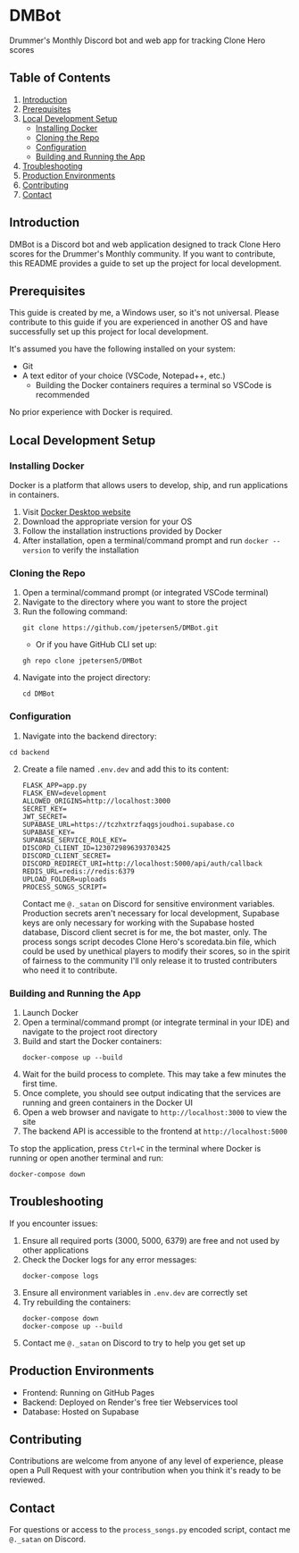 # DMBot

Drummer's Monthly Discord bot and web app for tracking Clone Hero scores

## Table of Contents
1. [Introduction](#introduction)
2. [Prerequisites](#prerequisites)
3. [Local Development Setup](#local-development-setup)
   - [Installing Docker](#installing-docker)
   - [Cloning the Repo](#cloning-the-repo)
   - [Configuration](#configuration)
   - [Building and Running the App](#building-and-running-the-app)
4. [Troubleshooting](#troubleshooting)
5. [Production Environments](#production-environments)
6. [Contributing](#contributing)
7. [Contact](#contact)

## Introduction

DMBot is a Discord bot and web application designed to track Clone Hero scores for the Drummer's Monthly community. If you want to contribute, this README provides a guide to set up the project for local development.

## Prerequisites

This guide is created by me, a Windows user, so it's not universal. Please contribute to this guide if you are experienced in another OS and have successfully set up this project for local development.

It's assumed you have the following installed on your system:
- Git
- A text editor of your choice (VSCode, Notepad++, etc.)
  - Building the Docker containers requires a terminal so VSCode is recommended

No prior experience with Docker is required.

## Local Development Setup

### Installing Docker

Docker is a platform that allows users to develop, ship, and run applications in containers.

1. Visit [Docker Desktop website](https://www.docker.com/products/docker-desktop)
2. Download the appropriate version for your OS
3. Follow the installation instructions provided by Docker
4. After installation, open a terminal/command prompt and run `docker --version` to verify the installation

### Cloning the Repo

1. Open a terminal/command prompt (or integrated VSCode terminal)
2. Navigate to the directory where you want to store the project
3. Run the following command:
   ```
   git clone https://github.com/jpetersen5/DMBot.git
   ```
   - Or if you have GitHub CLI set up:
   ```
   gh repo clone jpetersen5/DMBot
   ```
4. Navigate into the project directory:
   ```
   cd DMBot
   ```

### Configuration

1. Navigate into the backend directory:
  ```
  cd backend
  ```

2. Create a file named `.env.dev` and add this to its content:

   ```
   FLASK_APP=app.py
   FLASK_ENV=development
   ALLOWED_ORIGINS=http://localhost:3000
   SECRET_KEY=
   JWT_SECRET=
   SUPABASE_URL=https://tczhxtrzfaqgsjoudhoi.supabase.co
   SUPABASE_KEY=
   SUPABASE_SERVICE_ROLE_KEY=
   DISCORD_CLIENT_ID=1230729896393703425
   DISCORD_CLIENT_SECRET=
   DISCORD_REDIRECT_URI=http://localhost:5000/api/auth/callback
   REDIS_URL=redis://redis:6379
   UPLOAD_FOLDER=uploads
   PROCESS_SONGS_SCRIPT=
   ```

   Contact me `@._satan` on Discord for sensitive environment variables.
   Production secrets aren't necessary for local development, Supabase keys are only necessary for working with the Supabase hosted database, Discord client secret is for me, the bot master, only.
   The process songs script decodes Clone Hero's scoredata.bin file, which could be used by unethical players to modify their scores, so in the spirit of fairness to the community I'll only release it to trusted contributers who need it to contribute.

### Building and Running the App

1. Launch Docker
2. Open a terminal/command prompt (or integrate terminal in your IDE) and navigate to the project root directory
3. Build and start the Docker containers:
   ```
   docker-compose up --build
   ```
4. Wait for the build process to complete. This may take a few minutes the first time.
5. Once complete, you should see output indicating that the services are running and green containers in the Docker UI
6. Open a web browser and navigate to `http://localhost:3000` to view the site
7. The backend API is accessible to the frontend at `http://localhost:5000`

To stop the application, press `Ctrl+C` in the terminal where Docker is running or open another terminal and run:
```
docker-compose down
```

## Troubleshooting

If you encounter issues:
1. Ensure all required ports (3000, 5000, 6379) are free and not used by other applications
2. Check the Docker logs for any error messages:
   ```
   docker-compose logs
   ```
3. Ensure all environment variables in `.env.dev` are correctly set
4. Try rebuilding the containers:
   ```
   docker-compose down
   docker-compose up --build
   ```
5. Contact me `@._satan` on Discord to try to help you get set up

## Production Environments

- Frontend: Running on GitHub Pages
- Backend: Deployed on Render's free tier Webservices tool
- Database: Hosted on Supabase

## Contributing

Contributions are welcome from anyone of any level of experience, please open a Pull Request with your contribution when you think it's ready to be reviewed.

## Contact

For questions or access to the `process_songs.py` encoded script, contact me `@._satan` on Discord.
